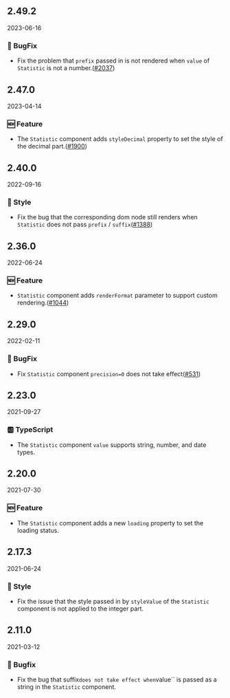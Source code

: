 ## 2.49.2

2023-06-16

### 🐛 BugFix

- Fix the problem that `prefix` passed in is not rendered when `value` of `Statistic` is not a number.([#2037](https://github.com/arco-design/arco-design/pull/2037))

## 2.47.0

2023-04-14

### 🆕 Feature

- The `Statistic` component adds `styleDecimal` property to set the style of the decimal part.([#1900](https://github.com/arco-design/arco-design/pull/1900))

## 2.40.0

2022-09-16

### 💅 Style

- Fix the bug that the corresponding dom node still renders when `Statistic` does not pass `prefix` / `suffix`([#1388](https://github.com/arco-design/arco-design/pull/1388))

## 2.36.0

2022-06-24

### 🆕 Feature

- `Statistic` component adds `renderFormat` parameter to support custom rendering.([#1044](https://github.com/arco-design/arco-design/pull/1044))

## 2.29.0

2022-02-11

### 🐛 BugFix

- Fix `Statistic` component `precision=0` does not take effect([#531](https://github.com/arco-design/arco-design/pull/531))

## 2.23.0

2021-09-27

### 🆎 TypeScript

- The `Statistic` component `value` supports string, number, and date types.

## 2.20.0

2021-07-30

### 🆕 Feature

- The `Statistic` component adds a new `loading` property to set the loading status.

## 2.17.3

2021-06-24

### 💅 Style

- Fix the issue that the style passed in by `styleValue` of the `Statistic` component is not applied to the integer part.

## 2.11.0

2021-03-12

### 🐛 Bugfix

- Fix the bug that suffix`does not take effect when`value`` is passed as a string in the `Statistic` component.



